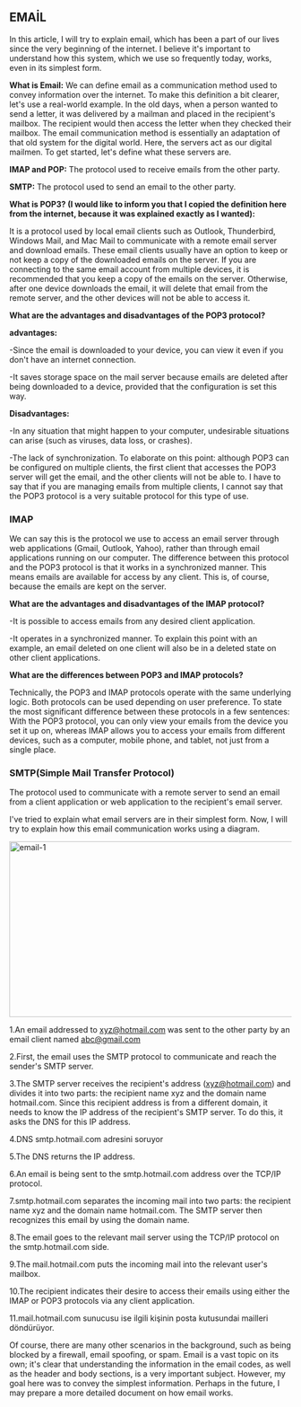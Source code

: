 ## EMAİL ##
In this article, I will try to explain email, which has been a part of our lives since the very beginning of the internet. I believe it's important to understand how this system, which we use so frequently today, works, even in its simplest form.

**What is Email:**
We can define email as a communication method used to convey information over the internet. To make this definition a bit clearer, let's use a real-world example. In the old days, when a person wanted to send a letter, it was delivered by a mailman and placed in the recipient's mailbox. The recipient would then access the letter when they checked their mailbox. The email communication method is essentially an adaptation of that old system for the digital world. Here, the servers act as our digital mailmen. To get started, let's define what these servers are.

**IMAP and POP:** The protocol used to receive emails from the other party.

**SMTP:** The protocol used to send an email to the other party.

**What is POP3? (I would like to inform you that I copied the definition here from the internet, because it was explained exactly as I wanted):**

It is a protocol used by local email clients such as Outlook, Thunderbird, Windows Mail, and Mac Mail to communicate with a remote email server and download emails. These email clients usually have an option to keep or not keep a copy of the downloaded emails on the server. If you are connecting to the same email account from multiple devices, it is recommended that you keep a copy of the emails on the server. Otherwise, after one device downloads the email, it will delete that email from the remote server, and the other devices will not be able to access it.

**What are the advantages and disadvantages of the POP3 protocol?**

**advantages:**

-Since the email is downloaded to your device, you can view it even if you don't have an internet connection.

-It saves storage space on the mail server because emails are deleted after being downloaded to a device, provided that the configuration is set this way.

**Disadvantages:**

-In any situation that might happen to your computer, undesirable situations can arise (such as viruses, data loss, or crashes).

-The lack of synchronization. To elaborate on this point: although POP3 can be configured on multiple clients, the first client that accesses the POP3 server will get the email, and the other clients will not be able to. I have to say that if you are managing emails from multiple clients, I cannot say that the POP3 protocol is a very suitable protocol for this type of use.

### IMAP ###

We can say this is the protocol we use to access an email server through web applications (Gmail, Outlook, Yahoo), rather than through email applications running on our computer. The difference between this protocol and the POP3 protocol is that it works in a synchronized manner. This means emails are available for access by any client. This is, of course, because the emails are kept on the server.

**What are the advantages and disadvantages of the IMAP protocol?**

-It is possible to access emails from any desired client application.

-It operates in a synchronized manner. To explain this point with an example, an email deleted on one client will also be in a deleted state on other client applications.

**What are the differences between POP3 and IMAP protocols?**

Technically, the POP3 and IMAP protocols operate with the same underlying logic. Both protocols can be used depending on user preference. To state the most significant difference between these protocols in a few sentences: With the POP3 protocol, you can only view your emails from the device you set it up on, whereas IMAP allows you to access your emails from different devices, such as a computer, mobile phone, and tablet, not just from a single place.

### SMTP(Simple Mail Transfer Protocol) ###

The protocol used to communicate with a remote server to send an email from a client application or web application to the recipient's email server.

I've tried to explain what email servers are in their simplest form. Now, I will try to explain how this email communication works using a diagram.

<img width="951" height="313" alt="email-1" src="https://github.com/user-attachments/assets/c4a3ace9-df83-4557-8633-e21c75e25ebd" />

1.An email addressed to xyz@hotmail.com was sent to the other party by an email client named abc@gmail.com

2.First, the email uses the SMTP protocol to communicate and reach the sender's SMTP server.

3.The SMTP server receives the recipient's address (xyz@hotmail.com) and divides it into two parts: the recipient name xyz and the domain name hotmail.com. Since this recipient address is from a different domain, it needs to know the IP address of the recipient's SMTP server. To do this, it asks the DNS for this IP address.

4.DNS smtp.hotmail.com adresini soruyor

5.The DNS returns the IP address.

6.An email is being sent to the smtp.hotmail.com address over the TCP/IP protocol.

7.smtp.hotmail.com separates the incoming mail into two parts: the recipient name xyz and the domain name hotmail.com. The SMTP server then recognizes this email by using the domain name.

8.The email goes to the relevant mail server using the TCP/IP protocol on the smtp.hotmail.com side.

9.The mail.hotmail.com puts the incoming mail into the relevant user's mailbox.

10.The recipient indicates their desire to access their emails using either the IMAP or POP3 protocols via any client application.

11.mail.hotmail.com sunucusu ise ilgili kişinin posta kutusundai mailleri döndürüyor.

Of course, there are many other scenarios in the background, such as being blocked by a firewall, email spoofing, or spam. Email is a vast topic on its own; it's clear that understanding the information in the email codes, as well as the header and body sections, is a very important subject. However, my goal here was to convey the simplest information. Perhaps in the future, I may prepare a more detailed document on how email works.





